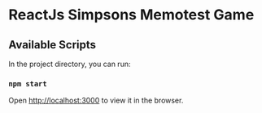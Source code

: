 # ReactJs Simpsons Memotest Game 

## Available Scripts

In the project directory, you can run:

### `npm start`

Open [http://localhost:3000](http://localhost:3000) to view it in the browser.


